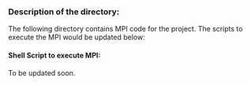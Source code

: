 ### Description of the directory:
The following directory contains MPI code for the project. The scripts to execute the MPI would be updated below:

#### Shell Script to execute MPI:
To be updated soon.
